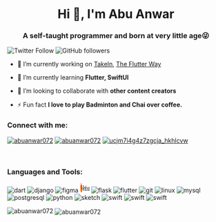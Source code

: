 <h1 align="center">Hi 👋, I'm Abu Anwar</h1>
<h3 align="center">A self-taught programmer and born at very little age😜</h3>

![Twitter Follow](https://img.shields.io/twitter/follow/abuanwar072?label=Abuanwar072&logo=twitter&style=for-the-badge)
![GitHub followers](https://img.shields.io/github/followers/abuanwar072?logo=GitHub&style=for-the-badge)

- 🔭 I’m currently working on [TakeIn](https://takein.com/), [The Flutter Way](https://www.youtube.com/channel/UCJm7i4g4z7ZGcJA_HKHLCVw)

- 🌱 I’m currently learning **Flutter, SwiftUI**

- 👯 I’m looking to collaborate with **other content creators**

- ⚡ Fun fact **I love to play Badminton and Chai over coffee.**

### Connect with me:

<a href="https://twitter.com/abuanwar072" target="blank"><img src="https://cdn.jsdelivr.net/npm/simple-icons@3.0.1/icons/twitter.svg" alt="abuanwar072" height="22" width="22" /></a>
<a href="https://linkedin.com/in/abuanwar072" target="blank"><img src="https://cdn.jsdelivr.net/npm/simple-icons@3.0.1/icons/linkedin.svg" alt="abuanwar072" height="22" width="22" /></a>
<a href="https://www.youtube.com/c/ucjm7i4g4z7zgcja_hkhlcvw" target="blank"><img src="https://cdn.jsdelivr.net/npm/simple-icons@3.0.1/icons/youtube.svg" alt="ucjm7i4g4z7zgcja_hkhlcvw" height="22" width="22" /></a>


<br />

### Languages and Tools:

<p align="left">
  <img src="https://www.vectorlogo.zone/logos/dartlang/dartlang-icon.svg" alt="dart" title="Dart" width="22" height="22"/> 
  <img src="https://raw.githubusercontent.com/gilbarbara/logos/master/logos/django.svg" alt="django" title="Django" width="22" height="22"/> 
  <img src="https://www.vectorlogo.zone/logos/figma/figma-icon.svg" alt="figma" title="figma" width="22" height="22"/> 
  <img src="https://raw.githubusercontent.com/gilbarbara/logos/master/logos/firebase.svg" alt="firebase" title="Firebase" width="22" height="22"/> 
  <img src="https://www.vectorlogo.zone/logos/pocoo_flask/pocoo_flask-icon.svg" alt="flask" title="Flask" width="22" height="22"/> 
  <img src="https://www.vectorlogo.zone/logos/flutterio/flutterio-icon.svg" alt="flutter" width="22" height="22"/> 
  <img src="https://www.vectorlogo.zone/logos/git-scm/git-scm-icon.svg" alt="git" width="22" height="22"/> 
  <img src="https://cdn.jsdelivr.net/npm/simple-icons@v5/icons/linux.svg" alt="linux" width="22" height="22"/>
  <img src="https://raw.githubusercontent.com/gilbarbara/logos/master/logos/mysql.svg" alt="mysql" width="22" height="22"/> 
  <img src="https://raw.githubusercontent.com/gilbarbara/logos/master/logos/postgresql.svg" alt="postgresql" width="22" height="22"/> 
  <img src="https://raw.githubusercontent.com/gilbarbara/logos/master/logos/python.svg" alt="python" width="22" height="22"/> 
  <img src="https://www.vectorlogo.zone/logos/sketchapp/sketchapp-icon.svg" alt="sketch" width="22" height="22"/> 
  <img src="https://raw.githubusercontent.com/gilbarbara/logos/master/logos/swift.svg" alt="swift" width="22" height="22"/>
  <img src="https://raw.githubusercontent.com/gilbarbara/logos/master/logos/figma.svg" alt="swift" width="22" height="22"/>
  <img src="https://raw.githubusercontent.com/gilbarbara/logos/master/logos/flask.svg" alt="swift" width="22" height="22"/>
</p>

<p><img align="left" src="https://github-readme-stats.vercel.app/api/top-langs/?username=abuanwar072&layout=compact&hide=html" alt="abuanwar072" /></p>

<p>&nbsp;<img align="center" src="https://github-readme-stats.vercel.app/api?username=abuanwar072&show_icons=true" alt="abuanwar072" /></p>


